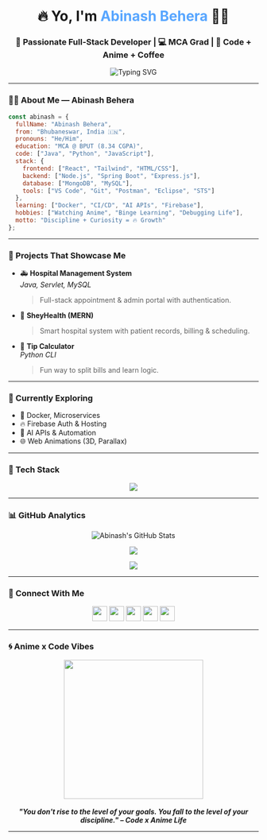 <h1 align="center">🔥 Yo, I'm <span style="color:#58A6FF;">Abinash Behera</span> 👨‍💻</h1>
<h3 align="center">🚀 Passionate Full-Stack Developer | 💻 MCA Grad | 🧠 Code + Anime + Coffee</h3>

<p align="center">
  <img src="https://readme-typing-svg.herokuapp.com?font=Fira+Code&pause=1000&center=true&vCenter=true&width=500&lines=Turning+Coffee+Into+Code...;React+%2B+Spring+Boot+Developer;Anime+Fan+%F0%9F%8E%A9+%7C+Always+Learning+%F0%9F%93%9A;Welcome+to+My+Dev+World+%F0%9F%8C%8D" alt="Typing SVG" />
</p>

---

### 👨‍🎓 About Me — Abinash Behera

```js
const abinash = {
  fullName: "Abinash Behera",
  from: "Bhubaneswar, India 🇮🇳",
  pronouns: "He/Him",
  education: "MCA @ BPUT (8.34 CGPA)",
  code: ["Java", "Python", "JavaScript"],
  stack: {
    frontend: ["React", "Tailwind", "HTML/CSS"],
    backend: ["Node.js", "Spring Boot", "Express.js"],
    database: ["MongoDB", "MySQL"],
    tools: ["VS Code", "Git", "Postman", "Eclipse", "STS"]
  },
  learning: ["Docker", "CI/CD", "AI APIs", "Firebase"],
  hobbies: ["Watching Anime", "Binge Learning", "Debugging Life"],
  motto: "Discipline + Curiosity = 🔥 Growth"
};
```

---

### 🧠 Projects That Showcase Me

- 🚑 **Hospital Management System**  
  *Java, Servlet, MySQL*  
  > Full-stack appointment & admin portal with authentication.

- 🧪 **SheyHealth (MERN)**  
  > Smart hospital system with patient records, billing & scheduling.

- 💸 **Tip Calculator**  
  *Python CLI*  
  > Fun way to split bills and learn logic.

---

### 🧪 Currently Exploring

- 🐳 Docker, Microservices  
- 🔥 Firebase Auth & Hosting  
- 🤖 AI APIs & Automation  
- 🌐 Web Animations (3D, Parallax)

---

### 🧰 Tech Stack

<p align="center">
  <img src="https://skillicons.dev/icons?i=java,spring,react,nodejs,python,mongodb,mysql,git,github,vscode,html,css,bootstrap,javascript" />
</p>

---

### 📊 GitHub Analytics

<p align="center">
  <img src="https://github-readme-stats.vercel.app/api?username=lucky-world29&show_icons=true&theme=tokyonight" alt="Abinash's GitHub Stats" />
</p>

<p align="center">
  <img src="https://github-readme-streak-stats.herokuapp.com?user=lucky-world29&theme=tokyonight&hide_border=false" />
</p>

<p align="center">
  <img src="https://github-profile-summary-cards.vercel.app/api/cards/profile-details?username=lucky-world29&theme=tokyonight" />
</p>

---

### 🤝 Connect With Me

<p align="center">
  <a href="mailto:abinashbehera9889@gmail.com"><img src="https://skillicons.dev/icons?i=gmail" height="30"/></a>
  <a href="https://github.com/lucky-world29"><img src="https://skillicons.dev/icons?i=github" height="30"/></a>
  <a href="https://www.linkedin.com/in/abinash-behera-200145255"><img src="https://skillicons.dev/icons?i=linkedin" height="30"/></a>
  <a href="https://www.instagram.com/lucky_world29/"><img src="https://skillicons.dev/icons?i=instagram" height="30"/></a>
  <a href="https://coruscating-mermaid-d1ef87.netlify.app/"><img src="https://skillicons.dev/icons?i=webflow" height="30"/></a>
</p>

---

### 🌀 Anime x Code Vibes

<p align="center">
  <img src="https://media.tenor.com/7EayVZ6B6NwAAAAC/levi-coding-anime.gif" width="280"/>
  <br/><br/>
  <i><b>"You don't rise to the level of your goals. You fall to the level of your discipline." – Code x Anime Life</b></i>
</p>

---

<!-- End of README -->
